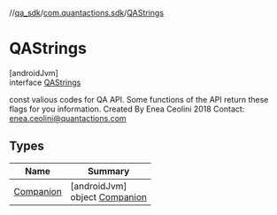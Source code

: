 //[qa_sdk](../../../index.md)/[com.quantactions.sdk](../index.md)/[QAStrings](index.md)

# QAStrings

[androidJvm]\
interface [QAStrings](index.md)

const valious codes for QA API. Some functions of the API return these flags for you information. Created By Enea Ceolini 2018 Contact: enea.ceolini@quantactions.com

## Types

| Name | Summary |
|---|---|
| [Companion](-companion/index.md) | [androidJvm]<br>object [Companion](-companion/index.md) |
